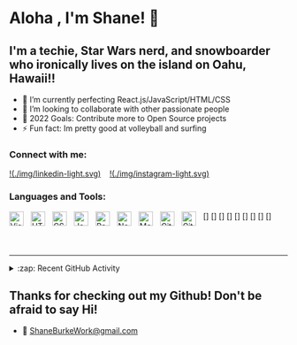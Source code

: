 # Aloha , I'm Shane! 👋 

## I'm a techie, Star Wars nerd, and snowboarder who ironically lives on the island on Oahu, Hawaii!!

- 🌱 I’m currently perfecting React.js/JavaScript/HTML/CSS
- 👯 I’m looking to collaborate with other passionate people
- 🥅 2022 Goals: Contribute more to Open Source projects
- ⚡ Fun fact: Im pretty good at volleyball and surfing


### Connect with me:


[!(./img/linkedin-light.svg)](https://www.linkedin.com/in/shane-burke-809811195/)
&nbsp;&nbsp;
[!(./img/instagram-light.svg)](https://www.instagram.com/shaneeyb/)

### Languages and Tools:

[<img align="left" alt="Visual Studio Code" width="26px" src="https://cdn.jsdelivr.net/gh/devicons/devicon/icons/vscode/vscode-original.svg" style="padding-right:10px;" />]
[<img align="left" alt="HTML5" width="26px" src="https://cdn.jsdelivr.net/gh/devicons/devicon/icons/html5/html5-original.svg" style="padding-right:10px;" />]
[<img align="left" alt="CSS3" width="26px" src="https://cdn.jsdelivr.net/gh/devicons/devicon/icons/css3/css3-original.svg" style="padding-right:10px;" />]
[<img align="left" alt="JavaScript" width="26px" src="https://cdn.jsdelivr.net/gh/devicons/devicon/icons/javascript/javascript-original.svg" style="padding-right:10px;" />]
[<img align="left" alt="React" width="26px" src="https://cdn.jsdelivr.net/gh/devicons/devicon/icons/react/react-original.svg" style="padding-right:10px;" />]
[<img align="left" alt="Node.js" width="26px" src="https://cdn.jsdelivr.net/gh/devicons/devicon/icons/nodejs/nodejs-original.svg" style="padding-right:10px;" />]
[<img align="left" alt="MongoDB" width="26px" src="https://cdn.jsdelivr.net/gh/devicons/devicon/icons/mongodb/mongodb-original.svg" style="padding-right:10px;" />]
[<img align="left" alt="GitHub" width="26px" src="https://user-images.githubusercontent.com/3369400/139447912-e0f43f33-6d9f-45f8-be46-2df5bbc91289.png" style="padding-right:10px;" />]
[<img align="left" alt="GitHub" width="26px" src="https://user-images.githubusercontent.com/3369400/139448065-39a229ba-4b06-434b-bc67-616e2ed80c8f.png" style="padding-right:10px;" />]

<br />
<br />

---

<details>
  <summary>:zap: Recent GitHub Activity</summary>
  
<!--START_SECTION:activity-->
- Kingdom Man https://github.com/Shaneeyb/Kingdom-Man)
- Spork (https://github.com/biggmackk17/SPORK)
- Nucamp Server (https://github.com/Shaneeyb/NucampsiteServer)
- Nucamp React (https://github.com/mongodb-developer/mongodb-ecommerce)
<!--END_SECTION:activity-->

</details>

## Thanks for checking out my Github! Don't be afraid to say Hi!

- 👯 ShaneBurkeWork@gmail.com

